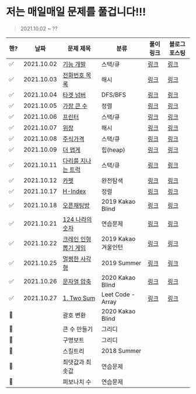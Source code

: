 # 저는 매일매일 문제를 풀겁니다!!!

> 2021.10.02 ~ ?? 

| 핸?  | 날짜       | 문제 제목                                                    | 분류                | 풀이 링크                                      | 블로그 포스팅                                                |
| ---- | ---------- | ------------------------------------------------------------ | ------------------- | ---------------------------------------------- | ------------------------------------------------------------ |
| ✅    | 2021.10.02 | [기능 개발](https://programmers.co.kr/learn/courses/30/lessons/42586) | 스택/큐             | [링크](./stack-queue/기능개발.py)              | [링크](https://ssuwani.github.io/category/algorithm/stack-queue/function-development/) |
| ✅    | 2021.10.03 | [전화번호 목록](https://programmers.co.kr/learn/courses/30/lessons/42577) | 해시                | [링크](./hash/전화번호목록.py)                 | [링크](https://ssuwani.github.io/category/algorithm/hash/phonebook/) |
| ✅    | 2021.10.04 | [타겟 넘버](https://programmers.co.kr/learn/courses/30/lessons/43165?language=python3) | DFS/BFS             | [링크](./dfs-bfs/타겟넘버.py)                  | [링크](https://ssuwani.github.io/category/algorithm/dfs-bfs/target-number/) |
| ✅    | 2021.10.05 | [가장 큰 수](https://programmers.co.kr/learn/courses/30/lessons/42746) | 정렬                | [링크](./align/가장큰수.py)                    | [링크](https://ssuwani.github.io/category/algorithm/align/biggest_number/) |
| ✅    | 2021.10.06 | [프린터](https://programmers.co.kr/learn/courses/30/lessons/42587) | 스택/큐             | [링크](./stack-queue/프린터.py)                | [링크](https://ssuwani.github.io/category/algorithm/stack-queue/printer/) |
| ✅    | 2021.10.07 | [위장](https://programmers.co.kr/learn/courses/30/lessons/42578) | 해시                | [링크](./hash/위장.py)                         | [링크](https://ssuwani.github.io/category/algorithm/hash/clothes/) |
| ✅    | 2021.10.08 | [주식가격](https://programmers.co.kr/learn/courses/30/lessons/42584) | 스택/큐             | [링크](./stack-queue/주식가격.py)              | [링크](https://ssuwani.github.io/category/algorithm/stack-queue/stock-price/) |
| ✅    | 2021.10.09 | [더 맵게](https://programmers.co.kr/learn/courses/30/lessons/42626) | 힙(heap)            | [링크](./heap/더맵게.py)                       | [링크](https://ssuwani.github.io/category/algorithm/heap/spicy) |
| ✅    | 2021.10.11 | [다리를 지나는 트럭](https://programmers.co.kr/learn/courses/30/lessons/42583) | 스택/큐             | [링크](./stack-queue/다리를지나는트럭.py)      | [링크](https://ssuwani.github.io/category/algorithm/stack-queue/truck-in-bridge/) |
| ✅    | 2021.10.12 | [카펫](https://programmers.co.kr/learn/courses/30/lessons/42842) | 완전탐색            | [링크](./brute-force/카펫.py)                  | [링크](https://ssuwani.github.io/category/algorithm/brute-force/carpet/) |
| ✅    | 2021.10.17 | [H-Index](https://programmers.co.kr/learn/courses/30/lessons/42747) | 정렬                | [링크](./align/h_index.py)                     | [링크](https://ssuwani.github.io/category/algorithm/align/h_index/) |
| ✅    | 2021.10.18 | [오픈채팅방](https://programmers.co.kr/learn/courses/30/lessons/42888) | 2019 Kakao Blind    | [링크](./kakao/오픈채팅방.py)                  | [링크](https://ssuwani.github.io/category/algorithm/kakao/open_chatting) |
| ✅    | 2021.10.21 | [124 나라의 숫자](https://programmers.co.kr/learn/courses/30/lessons/12899) | 연습문제            | [링크](./practice/124나라의숫자.py)            | [링크](https://ssuwani.github.io/category/algorithm/practice/onetwofour) |
| ✅    | 2021.10.22 | [크레인 인형뽑기 게임](https://programmers.co.kr/learn/courses/30/lessons/64061) | 2019 Kakao 겨울인턴 | [링크](./kakao/크레인인형뽑기.py)              | [링크](https://ssuwani.github.io/category/algorithm/kakao/crane) |
| ✅    | 2021.10.25 | [멀쩡한 사각형](https://programmers.co.kr/learn/courses/30/lessons/62048) | 2019 Summer         | [링크](./summer-winter-coding/멀쩡한사각형.py) | [링크](https://ssuwani.github.io/category/algorithm/summer-winter-coding/fine_rect) |
| ✅    | 2021.10.26 | [문자열 압축](https://programmers.co.kr/learn/courses/30/lessons/60057) | 2020 Kakao Blind    | [링크](./kakao/문자열압축.py)                  | [링크](https://ssuwani.github.io/category/algorithm/kakao/compress_str) |
| ✅    | 2021.10.27 | [1. Two Sum](https://leetcode.com/problems/two-sum/)         | Leet Code - Array   | [링크](./leetcode/array/1_Two_Sum.py)          | [링크](https://ssuwani.github.io/category/algorithm/leetcode/array/1_two_sum/) |
| 🔳    |            | 괄호 변환                                                    | 2020 Kakao Blind    |                                                |                                                              |
| 🔳    |            | 큰 수 만들기                                                 | 그리디              |                                                |                                                              |
| 🔳    |            | 구명보트                                                     | 그리디              |                                                |                                                              |
| 🔳    |            | 스킬트리                                                     | 2018 Summer         |                                                |                                                              |
| 🔳    |            | 최댓값과 최솟값                                              | 연습문제            |                                                |                                                              |
| 🔳    |            | 피보나치 수                                                  | 연습문제            |                                                |                                                              |





